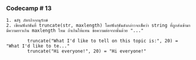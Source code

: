 ### Codecamp # 13

    1. ชลัฐ ภัทรกิจจานุรักษ์
    2. เขียนฟังก์ชันที่ truncate(str, maxlength) โดยฟังก์ชันดังกล่าวจะเช็คว่า string ที่ถูกส่งเข้ามามีความยาวเกิน maxlength ไหม ถ้าเกินให้แทน ข้อความต่อจากนั้นด้วย "..."

            truncate("What I'd like to tell on this topic is:", 20) = "What I'd like to te..."
            truncate("Hi everyone!", 20) = "Hi everyone!"
